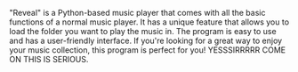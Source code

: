 "Reveal" is a Python-based music player that comes with all the basic functions of a normal music player. It has a unique feature that allows you to load the folder you want to play the music in. The program is easy to use and has a user-friendly interface. If you're looking for a great way to enjoy your music collection, this program is perfect for you!
YESSSIRRRRR COME ON THIS IS SERIOUS.